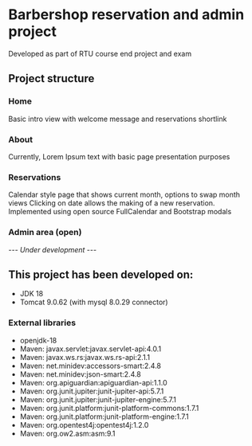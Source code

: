 # Barbershop reservation and admin project 
Developed as part of RTU course end project and exam

## Project structure

### Home

Basic intro view with welcome message and reservations shortlink

### About

Currently, Lorem Ipsum text with basic page presentation purposes

### Reservations

Calendar style page that shows current month, options to swap month views
Clicking on date allows the making of a new reservation.
Implemented using open source FullCalendar and Bootstrap modals

### Admin area (open)

*--- Under development ---*

## This project has been developed on:

- JDK 18
- Tomcat 9.0.62 (with mysql 8.0.29 connector)

### External libraries
- openjdk-18
- Maven: javax.servlet:javax.servlet-api:4.0.1
- Maven: javax.ws.rs:javax.ws.rs-api:2.1.1
- Maven: net.minidev:accessors-smart:2.4.8
- Maven: net.minidev:json-smart:2.4.8
- Maven: org.apiguardian:apiguardian-api:1.1.0
- Maven: org.junit.jupiter:junit-jupiter-api:5.7.1
- Maven: org.junit.jupiter:junit-jupiter-engine:5.7.1
- Maven: org.junit.platform:junit-platform-commons:1.7.1
- Maven: org.junit.platform:junit-platform-engine:1.7.1
- Maven: org.opentest4j:opentest4j:1.2.0
- Maven: org.ow2.asm:asm:9.1
